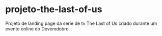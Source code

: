 # projeto-the-last-of-us
 Projeto de landing page da série de tv The Last of Us criado durante um evento online do Devemdobro.
